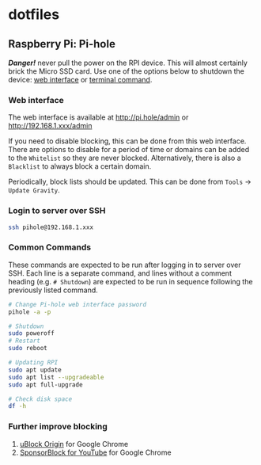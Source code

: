 # dotfiles
## Raspberry Pi: Pi-hole

***Danger!*** never pull the power on the RPI device. This will almost certainly brick the Micro SSD card. Use one of the options below to shutdown the device: [web interface](#web-interface) or [terminal command](#common-commands).

### Web interface

The web interface is available at http://pi.hole/admin or http://192.168.1.xxx/admin

If you need to disable blocking, this can be done from this web interface. There are options to disable for a period of time or domains can be added to the `Whitelist` so they are never blocked. Alternatively, there is also a `Blacklist` to always block a certain domain.

Periodically, block lists should be updated. This can be done from `Tools` -> `Update Gravity`.

### Login to server over SSH

```sh
ssh pihole@192.168.1.xxx
```

### Common Commands

These commands are expected to be run after logging in to server over SSH. Each line is a separate command, and lines without a comment heading (e.g. `# Shutdown`) are expected to be run in sequence following the previously listed command.

```sh
# Change Pi-hole web interface password
pihole -a -p

# Shutdown
sudo poweroff
# Restart
sudo reboot

# Updating RPI
sudo apt update
sudo apt list --upgradeable
sudo apt full-upgrade

# Check disk space
df -h
```

### Further improve blocking

1. [uBlock Origin](https://chrome.google.com/webstore/detail/ublock-origin/cjpalhdlnbpafiamejdnhcphjbkeiagm) for Google Chrome
2. [SponsorBlock for YouTube](https://chrome.google.com/webstore/detail/sponsorblock-for-youtube/mnjggcdmjocbbbhaepdhchncahnbgone) for Google Chrome